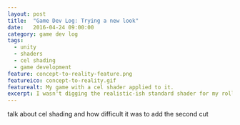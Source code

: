 ```yaml
---
layout: post
title:  "Game Dev Log: Trying a new look"
date:   2016-04-24 09:00:00
category: game dev log
tags:
  - unity
  - shaders
  - cel shading
  - game development
feature: concept-to-reality-feature.png
featureico: concept-to-reality.gif
featurealt: My game with a cel shader applied to it.
excerpt: I wasn't digging the realistic-ish standard shader for my roll-a-ball game, so it's definitely time to jump into shaders and change it up.
---
```


talk about cel shading and how difficult it was to add the second cut